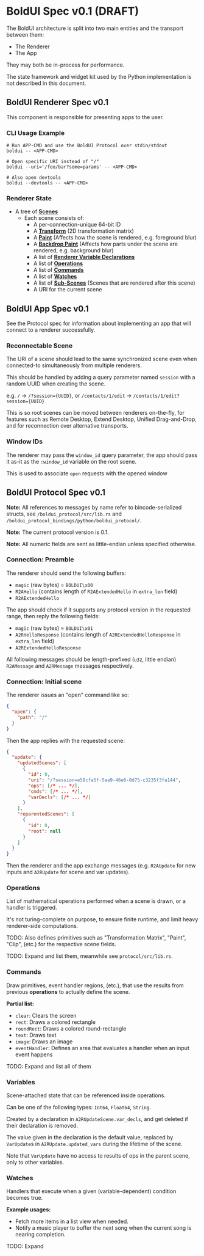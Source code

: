 # BoldUI Spec v0.1 (DRAFT)

The BoldUI architecture is split into two main entities and the transport between them:

- The Renderer
- The App

They may both be in-process for performance.

The state framework and widget kit used by the Python implementation is not described in this document.

## BoldUI Renderer Spec v0.1

This component is responsible for presenting apps to the user.

### CLI Usage Example

```shell
# Run APP-CMD and use the BoldUI Protocol over stdin/stdout
boldui -- <APP-CMD>

# Open specific URI instead of "/"
boldui --uri='/foo/bar?some=params' -- <APP-CMD>

# Also open devtools
boldui --devtools -- <APP-CMD>
```

### Renderer State

- A tree of <u>**Scenes**</u>
    - Each scene consists of:
        - A per-connection-unique 64-bit ID
        - A <u>**Transform**</u> (2D transformation matrix)
        - A <u>**Paint**</u> (Affects how the scene is rendered, e.g. foreground blur)
        - A <u>**Backdrop Paint**</u> (Affects how parts under the scene are rendered, e.g. background blur)
        - A list of <u>**Renderer Variable Declarations**</u>
        - A list of <u>**Operations**</u>
        - A list of <u>**Commands**</u>
        - A list of <u>**Watches**</u>
        - A list of <u>**Sub-Scenes**</u> (Scenes that are rendered after this scene)
        - A URI for the current scene

## BoldUI App Spec v0.1

See the Protocol spec for information about implementing an app that will connect to a renderer successfully.

### Reconnectable Scene

The URI of a scene should lead to the same synchronized scene even when connected-to simultaneously from multiple renderers.

This should be handled by adding a query parameter named `session` with a random UUID when creating the scene.

e.g. `/` -> `/?session={UUID}`, or `/contacts/1/edit` -> `/contacts/1/edit?session={UUID}`

This is so root scenes can be moved between renderers on-the-fly, for features such as Remote Desktop, Extend Desktop, Unified Drag-and-Drop, and for reconnection over alternative transports.

### Window IDs

The renderer may pass the `window_id` query parameter, the app should pass it as-it as the `:window_id` variable on the root scene.

This is used to associate `open` requests with the opened window

## BoldUI Protocol Spec v0.1

**Note:** All references to messages by name refer to bincode-serialized structs, see `/boldui_protocol/src/lib.rs` and `/boldui_protocol_bindings/python/boldui_protocol/`.

**Note:** The current protocol version is 0.1.

**Note:** All numeric fields are sent as little-endian unless specified otherwise.

### Connection: Preamble

The renderer should send the following buffers:

- `magic` (raw bytes) = `BOLDUI\x00`
- `R2AHello` (contains length of `R2AExtendedHello` in `extra_len` field)
- `R2AExtendedHello`

The app should check if it supports any protocol version in the requested range, then reply the following fields:

- `magic` (raw bytes) = `BOLDUI\x01`
- `A2RHelloResponse` (contains length of `A2RExtendedHelloResponse` in `extra_len` field)
- `A2RExtendedHelloResponse`

All following messages should be length-prefixed (`u32`, little endian) `R2AMessage` and `A2RMessage` messages respectively.

### Connection: Initial scene

The renderer issues an "open" command like so:

```json
{
  "open": {
    "path": "/"
  }
}
```

Then the app replies with the requested scene:

```json
{
  "update": {
    "updatedScenes": [
      {
        "id": 0,
        "uri": "/?session=e58cfa5f-5aa9-46e6-8d75-c3235f3fa144",
        "ops": [/* ... */],
        "cmds": [/* ... */],
        "varDecls": [/* ... */]
      }
    ],
    "reparentedScenes": [
      {
        "id": 0,
        "root": null
      }
    ]
  }
}
```

Then the renderer and the app exchange messages (e.g. `R2AUpdate` for new inputs and `A2RUpdate` for scene and var updates).

### Operations

List of mathematical operations performed when a scene is drawn, or a handler is triggered.

It's not turing-complete on purpose, to ensure finite runtime, and limit heavy renderer-side computations.

TODO: Also defines primitives such as "Transformation Matrix", "Paint", "Clip", (etc.) for the respective scene fields.

TODO: Expand and list them, meanwhile see `protocol/src/lib.rs`.

### Commands

Draw primitives, event handler regions, (etc.), that use the results from previous **operations** to actually define the scene.

**Partial list:**

- `clear`: Clears the screen
- `rect`: Draws a colored rectangle
- `roundRect`: Draws a colored round-rectangle
- `text`: Draws text
- `image`: Draws an image
- `eventHandler`: Defines an area that evaluates a handler when an input event happens

TODO: Expand and list all of them

### Variables

Scene-attached state that can be referenced inside operations.

Can be one of the following types: `Int64`, `Float64`, `String`.

Created by a declaration in `A2RUpdateScene.var_decls`, and get deleted if their declaration is removed.

The value given in the declaration is the default value, replaced by `VarUpdate`s in `A2RUpdate.updated_vars` during the lifetime of the scene.

Note that `VarUpdate` have no access to results of ops in the parent scene, only to other variables.

### Watches

Handlers that execute when a given (variable-dependent) condition becomes true.

**Example usages:**

- Fetch more items in a list view when needed.
- Notify a music player to buffer the next song when the current song is nearing completion.

TODO: Expand
